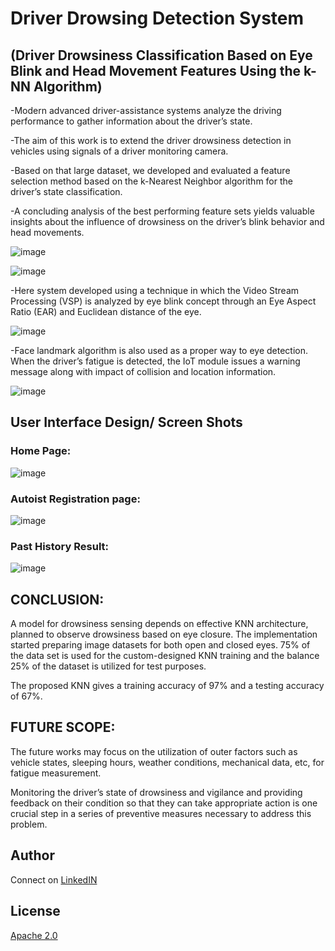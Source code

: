 # Driver Drowsing Detection System

## (Driver Drowsiness Classification Based on Eye Blink and Head Movement Features Using the k-NN  Algorithm)

-Modern advanced driver-assistance systems analyze the driving performance to gather information about the driver’s state.

-The aim of this work is to extend the driver drowsiness detection in vehicles using signals of a driver monitoring camera. 

-Based on that large dataset, we developed and evaluated a feature selection method based on the k-Nearest Neighbor algorithm for the driver’s state classification.

-A concluding analysis of the best performing feature sets yields valuable insights about the influence of drowsiness on the driver’s blink behavior and head movements.

![image](https://github.com/lokeshgovula/Driver-Drowsiness-Monitoring-using-Convolutional-Neural-Networks/assets/92423226/08054f2b-b6a2-4d05-a685-8128e1267871)

![image](https://github.com/lokeshgovula/Driver-Drowsiness-Monitoring-using-Convolutional-Neural-Networks/assets/92423226/d366a8a1-6b38-49fb-b316-180f9f620aa3)

-Here system developed using a technique in which the Video Stream Processing (VSP) is analyzed by eye blink concept through an Eye Aspect Ratio (EAR) and Euclidean distance of the eye.

![image](https://github.com/lokeshgovula/Driver-Drowsiness-Monitoring-using-Convolutional-Neural-Networks/assets/92423226/b5d21df8-2827-4b6c-9edd-f57b74da20c3)

-Face landmark algorithm is also used as a proper way to eye detection. When the driver’s fatigue is detected, the IoT module issues a warning message along with impact of collision and location information.

![image](https://github.com/lokeshgovula/Driver-Drowsiness-Monitoring-using-Convolutional-Neural-Networks/assets/92423226/50b3b948-4bfb-47f0-a304-bd9d9cd716b0)

## User Interface Design/ Screen Shots

### Home Page:

![image](https://github.com/lokeshgovula/Driver-Drowsiness-Monitoring-using-Convolutional-Neural-Networks/assets/92423226/fd62a361-e0e4-448f-a56e-381ea4dda248)

### Autoist Registration page:

![image](https://github.com/lokeshgovula/Driver-Drowsiness-Monitoring-using-Convolutional-Neural-Networks/assets/92423226/b92da8bc-5ea2-48d7-b96f-84f9290f697e)

### Past History Result:

![image](https://github.com/lokeshgovula/Driver-Drowsiness-Monitoring-using-Convolutional-Neural-Networks/assets/92423226/4601b3ab-8a7d-4814-8924-3b2242ea2548)

## CONCLUSION:

A model for drowsiness sensing depends on effective KNN architecture, planned to observe drowsiness based on eye closure. The implementation started preparing image datasets for both open and closed eyes. 75% of the data set is used for the custom-designed KNN training and the balance 25% of the dataset is utilized for test purposes. 

The proposed KNN gives a training accuracy of 97% and a testing accuracy of 67%. 

## FUTURE SCOPE:

The future works may focus on the utilization of outer factors such as vehicle states, sleeping hours, weather conditions, mechanical data, etc, for fatigue measurement.

Monitoring the driver’s state of drowsiness and vigilance and providing feedback on their condition so that they can take appropriate action is one crucial step in a series of preventive measures necessary to address this problem.

## Author 

Connect on [LinkedIN]("https://www.linkedin.com/in/lokeshgovula/")

## License

[Apache 2.0]("LICENSE")

